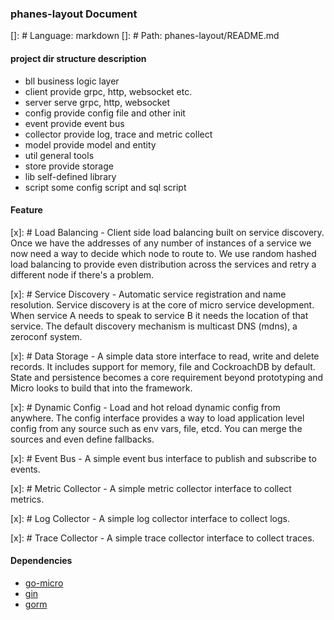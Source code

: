 ### phanes-layout Document

[]: # Language: markdown
[]: # Path: phanes-layout/README.md

#### project dir structure description
- bll business logic layer
- client provide grpc, http, websocket etc.
- server serve grpc, http, websocket
- config provide config file and other init
- event provide event bus
- collector provide log, trace and metric collect
- model provide model and entity
- util general tools
- store provide storage
- lib self-defined library
- script some config script and sql script


#### Feature
[x]: # Load Balancing - Client side load balancing built on service discovery. Once we have the addresses of any number of instances of a service we now need a way to decide which node to route to. We use random hashed load balancing to provide even distribution across the services and retry a different node if there's a problem.

[x]: # Service Discovery - Automatic service registration and name resolution. Service discovery is at the core of micro service development. When service A needs to speak to service B it needs the location of that service. The default discovery mechanism is multicast DNS (mdns), a zeroconf system.

[x]: # Data Storage - A simple data store interface to read, write and delete records. It includes support for memory, file and CockroachDB by default. State and persistence becomes a core requirement beyond prototyping and Micro looks to build that into the framework.

[x]: # Dynamic Config - Load and hot reload dynamic config from anywhere. The config interface provides a way to load application level config from any source such as env vars, file, etcd. You can merge the sources and even define fallbacks.

[x]: # Event Bus - A simple event bus interface to publish and subscribe to events. 

[x]: # Metric Collector - A simple metric collector interface to collect metrics.

[x]: # Log Collector - A simple log collector interface to collect logs.

[x]: # Trace Collector - A simple trace collector interface to collect traces.

#### Dependencies
- [go-micro](https://github.com/asim/go-micro)
- [gin](https://github.com/gin-gonic/gin)
- [gorm](https://github.com/go-gorm/gorm)

